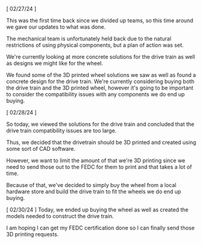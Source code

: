 
\[  02/27/24 \]

This was the first time back since we divided up teams, so this time around we gave our updates to what was done.

The mechanical team is unfortunately held back due to the natural restrictions of using physical components, but a plan of action was set.

We're currently looking at more concrete solutions for the drive train as well as designs we might like for the wheel.

We found some of the 3D printed wheel solutions we saw as well as found a concrete design for the drive train. We're currently considering buying both the drive train and the 3D printed wheel, however it's going to be important to consider the compatibility issues with any components we do end up buying. 

\[ 02/28/24 \]

So today, we viewed the solutions for the drive train and concluded that the drive train compatibility issues are too large. 

Thus, we decided that the drivetrain should be 3D printed and created using some sort of CAD software. 

However, we want to limit the amount of that we're 3D printing since we need to send those out to the FEDC for them to print and that takes a lot of time. 

Because of that, we've decided to simply buy the wheel from a local hardware store and build the drive train to fit the wheels we do end up buying.

\[ 02/30/24 \]
Today, we ended up buying the wheel as well as created the models needed to construct the drive train.

I am hoping I can get my FEDC certification done so I can finally send those 3D printing requests.